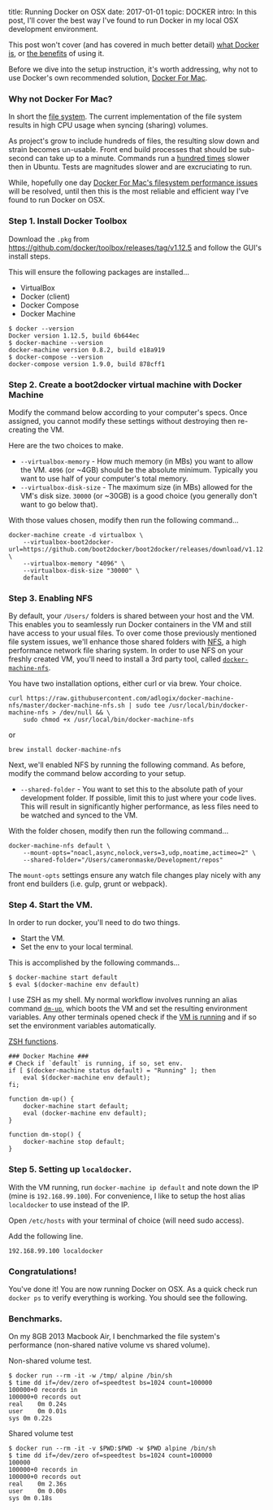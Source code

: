 title: Running Docker on OSX
date: 2017-01-01
topic: DOCKER
intro: In this post, I'll cover the best way I've found to run Docker in my local OSX development environment.

This post won't cover (and has covered in much better detail) [what Docker is](https://www.safaribooksonline.com/library/view/introduction-to-docker/9781491916179/), or [the benefits](https://www.oreilly.com/ideas/what-containers-can-do-for-you) of using it.

Before we dive into the setup instruction, it's worth addressing, why not to use Docker's own recommended solution, [Docker For Mac](https://docs.docker.com/engine/installation/mac/#/docker-for-mac).

### Why not Docker For Mac?

In short the [file system](https://forums.docker.com/t/file-access-in-mounted-volumes-extremely-slow-cpu-bound/8076). The current implementation of the file system results in high CPU usage when syncing (sharing) volumes.

As project's grow to include hundreds of files, the resulting slow down and strain becomes un-usable. Front end build processes that should be sub-second can take up to a minute. Commands run a [hundred times](https://forums.docker.com/t/file-access-in-mounted-volumes-extremely-slow-cpu-bound/8076/102) slower then in Ubuntu. Tests are magnitudes slower and are excruciating to run.

While, hopefully one day [Docker For Mac's filesystem performance issues](https://forums.docker.com/t/file-access-in-mounted-volumes-extremely-slow-cpu-bound/8076/158) will be resolved, until then this is the most reliable and efficient way I've found to run Docker on OSX.

### Step 1. Install Docker Toolbox

Download the `.pkg` from https://github.com/docker/toolbox/releases/tag/v1.12.5 and follow the GUI's install steps.

This will ensure the following packages are installed...
* VirtualBox
* Docker (client)
* Docker Compose
* Docker Machine

```
$ docker --version
Docker version 1.12.5, build 6b644ec
$ docker-machine --version
docker-machine version 0.8.2, build e18a919
$ docker-compose --version
docker-compose version 1.9.0, build 878cff1
```

### Step 2. Create a boot2docker virtual machine with Docker Machine

Modify the command below according to your computer's specs. Once assigned, you cannot modify these settings without destroying then re-creating the VM.

Here are the two choices to make.

* `--virtualbox-memory` - How much memory (in MBs) you want to allow the VM. `4096` (or ~4GB) should be the absolute minimum. Typically you want to use half of your computer's total memory.
* `--virtualbox-disk-size` - The maximum size (in MBs) allowed for the VM's disk size. `30000` (or ~30GB) is a good choice (you generally don't want to go below that).

With those values chosen, modify then run the following command...

```
docker-machine create -d virtualbox \
    --virtualbox-boot2docker-url=https://github.com/boot2docker/boot2docker/releases/download/v1.12.5/boot2docker.iso \
    --virtualbox-memory "4096" \
    --virtualbox-disk-size "30000" \
    default
```

### Step 3. Enabling NFS

By default, your `/Users/` folders is shared between your host and the VM. This enables you to seamlessly run Docker containers in the VM and still have access to your usual files. To over come those previously mentioned file system issues, we'll enhance those shared folders with  [NFS](http://www.careerride.com/Linux-NFS.aspx), a high performance network file sharing system.
In order to use NFS on your freshly created VM, you'll need to install a 3rd party tool, called [`docker-machine-nfs`](https://github.com/adlogix/docker-machine-nfs).

You have two installation options, either curl or via brew. Your choice.

```
curl https://raw.githubusercontent.com/adlogix/docker-machine-nfs/master/docker-machine-nfs.sh | sudo tee /usr/local/bin/docker-machine-nfs > /dev/null && \
    sudo chmod +x /usr/local/bin/docker-machine-nfs
```

or

```
brew install docker-machine-nfs
```

Next, we'll enabled NFS by running the following command. As before, modify the command below according to your setup.

* `--shared-folder` - You want to set this to the absolute path of your development folder. If possible, limit this to just where your code lives. This will result in significantly higher performance, as less files need to be watched and synced to the VM.

With the folder chosen, modify then run the following command...
```
docker-machine-nfs default \
    --mount-opts="noacl,async,nolock,vers=3,udp,noatime,actimeo=2" \
    --shared-folder="/Users/cameronmaske/Development/repos"
```

The `mount-opts` settings ensure any watch file changes play nicely with any front end builders (i.e. gulp, grunt or webpack).

### Step 4. Start the VM.

In order to run docker, you'll need to do two things.
* Start the VM.
* Set the env to your local terminal.

This is accomplished by the following commands...

```
$ docker-machine start default
$ eval $(docker-machine env default)
```

I use ZSH as my shell. My normal workflow involves running an alias command [`dm-up`](https://github.com/cameronmaske/dotfiles/blob/61f5657b71ef3f05337dcfe5fa604bcb535238c7/.zsh/functions#L170), which boots the VM and set the resulting environment variables. Any other terminals opened check if the [VM is running](https://github.com/cameronmaske/dotfiles/blob/61f5657b71ef3f05337dcfe5fa604bcb535238c7/.zsh/functions#L162) and if so set the environment variables automatically.

[ZSH functions](https://github.com/cameronmaske/dotfiles/blob/61f5657b71ef3f05337dcfe5fa604bcb535238c7/.zsh/functions#L160).

```
### Docker Machine ###
# Check if `default` is running, if so, set env.
if [ $(docker-machine status default) = "Running" ]; then
    eval $(docker-machine env default);
fi;

function dm-up() {
    docker-machine start default;
    eval (docker-machine env default);
}

function dm-stop() {
    docker-machine stop default;
}
```

### Step 5. Setting up `localdocker`.

With the VM running, run `docker-machine ip default` and note down the IP (mine is `192.168.99.100`).
For convenience, I like to setup the host alias `localdocker` to use instead of the IP.

Open `/etc/hosts` with your terminal of choice (will need sudo access).

Add the following line.
```
192.168.99.100 localdocker
```

### Congratulations!

You've done it! You are now running Docker on OSX.
As a quick check run `docker ps` to verify everything is working. You should see the following.

### Benchmarks.

On my 8GB 2013 Macbook Air, I benchmarked the file system's performance (non-shared native volume vs shared volume).

Non-shared volume test.
```
$ docker run --rm -it -w /tmp/ alpine /bin/sh
$ time dd if=/dev/zero of=speedtest bs=1024 count=100000
100000+0 records in
100000+0 records out
real    0m 0.24s
user    0m 0.01s
sys 0m 0.22s
```

Shared volume test
```
$ docker run --rm -it -v $PWD:$PWD -w $PWD alpine /bin/sh
$ time dd if=/dev/zero of=speedtest bs=1024 count=100000
100000
100000+0 records in
100000+0 records out
real    0m 2.36s
user    0m 0.00s
sys 0m 0.18s
```